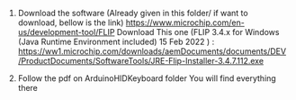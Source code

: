 1. Download the software (Already given in this folder/ if want to download, bellow is the link)
    https://www.microchip.com/en-us/development-tool/FLIP
        Download This one (FLIP 3.4.x for Windows (Java Runtime Environment included) 15 Feb 2022 ) : https://ww1.microchip.com/downloads/aemDocuments/documents/DEV/ProductDocuments/SoftwareTools/JRE-Flip-Installer-3.4.7.112.exe

2. Follow the pdf on ArduinoHIDKeyboard folder You will find everything there 
